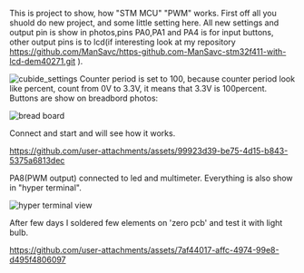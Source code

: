 This is project to show, how "STM MCU" "PWM" works. First off all you shuold do new project, and some little setting here. 
All new settings and output pin is show in photos,pins PA0,PA1 and PA4 is for input buttons, other output pins is to lcd(if interesting look at my repository 
https://github.com/ManSavc/https-github.com-ManSavc-stm32f411-with-lcd-dem40271.git ).

![cubide_settings](https://github.com/user-attachments/assets/ef8fb1a5-4aba-49de-a6fb-4d3183fe7fad)
Counter period is set to 100, because counter period look like percent, count from 0V to 3.3V, it means that 3.3V is 100percent.
Buttons are show on breadbord photos:

![bread board](https://github.com/user-attachments/assets/8eaaf7d0-9f37-4205-9309-41591d1aaed3)

Connect and start and will see how it works.

https://github.com/user-attachments/assets/99923d39-be75-4d15-b843-5375a6813dec

PA8(PWM output) connected to led and multimeter.
Everything is also show in "hyper terminal".

![hyper terminal view](https://github.com/user-attachments/assets/a62bc25b-f7c9-4c8c-bf33-7cef7a1ffaf6)

After few days I soldered few elements on 'zero pcb' and test it with light bulb.


https://github.com/user-attachments/assets/7af44017-affc-4974-99e8-d495f4806097

